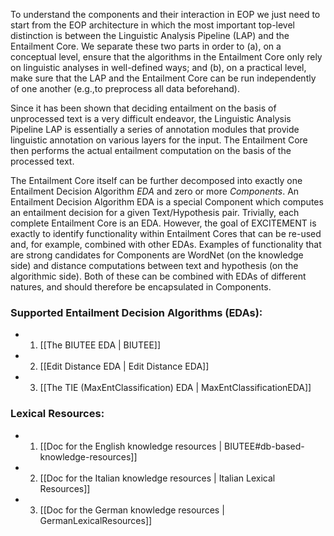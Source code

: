 To understand the components and their interaction in EOP we just need to start from the EOP architecture in which the most important top-level distinction is between the Linguistic Analysis Pipeline (LAP) and the Entailment Core. We separate these two parts in order to (a), on a conceptual level, ensure that the algorithms in the Entailment Core only rely on linguistic analyses in well-defined ways; and (b), on a practical level, make sure that the LAP and the Entailment Core can be run independently of one another (e.g.,to preprocess all data beforehand).

Since it has been shown that deciding entailment on the basis of unprocessed text is a very difficult
endeavor, the Linguistic Analysis Pipeline LAP is essentially a series of annotation modules that provide linguistic annotation on various layers for the input. The Entailment Core then performs the actual entailment computation on the basis of the processed text.

The Entailment Core itself can be further decomposed into exactly one Entailment Decision Algorithm
*EDA* and zero or more *Components*. An Entailment Decision Algorithm EDA is a special Component which computes an entailment decision for a given Text/Hypothesis pair. Trivially, each complete Entailment Core is an EDA. However, the goal of EXCITEMENT is exactly to identify functionality within Entailment Cores that can be re-used and, for example, combined with other EDAs. Examples of functionality that are strong candidates for Components are WordNet (on the knowledge side) and distance computations between text and hypothesis (on the algorithmic side). Both of these can be combined with EDAs of different natures, and should therefore be encapsulated in Components.


### Supported Entailment Decision Algorithms (EDAs):
* 1. [[The BIUTEE EDA | BIUTEE]]
* 2. [[Edit Distance EDA | Edit Distance EDA]]
* 3. [[The TIE (MaxEntClassification) EDA | MaxEntClassificationEDA]]

### Lexical Resources:
* 1. [[Doc for the English knowledge resources | BIUTEE#db-based-knowledge-resources]]
* 2. [[Doc for the Italian knowledge resources | Italian Lexical Resources]]
* 3. [[Doc for the German knowledge resources | GermanLexicalResources]]
